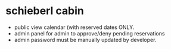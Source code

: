 # schieberl cabin
- public view calendar (with reserved dates ONLY.
- admin panel for admin to approve/deny pending reservations
- admin password must be manually updated by developer. 
